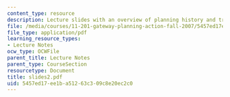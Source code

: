 ```yaml
---
content_type: resource
description: Lecture slides with an overview of planning history and traditions.
file: /media/courses/11-201-gateway-planning-action-fall-2007/5457ed17ee1ba51263c309c8e20ec2c0_slides2.pdf
file_type: application/pdf
learning_resource_types:
- Lecture Notes
ocw_type: OCWFile
parent_title: Lecture Notes
parent_type: CourseSection
resourcetype: Document
title: slides2.pdf
uid: 5457ed17-ee1b-a512-63c3-09c8e20ec2c0
---
```

